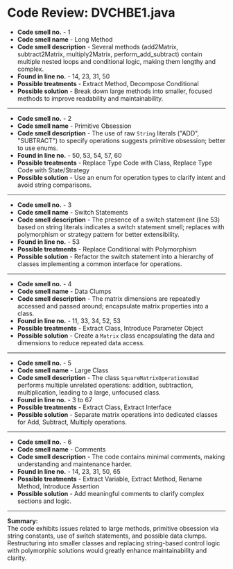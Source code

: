 # Code Review: DVCHBE1.java

- **Code smell no.** - 1
- **Code smell name** - Long Method
- **Code smell description** - Several methods (add2Matrix, subtract2Matrix, multiply2Matrix, perform_add_subtract) contain multiple nested loops and conditional logic, making them lengthy and complex.
- **Found in line no.** - 14, 23, 31, 50
- **Possible treatments** - Extract Method, Decompose Conditional
- **Possible solution** - Break down large methods into smaller, focused methods to improve readability and maintainability.

---

- **Code smell no.** - 2
- **Code smell name** - Primitive Obsession
- **Code smell description** - The use of raw `String` literals ("ADD", "SUBTRACT") to specify operations suggests primitive obsession; better to use enums.
- **Found in line no.** - 50, 53, 54, 57, 60
- **Possible treatments** - Replace Type Code with Class, Replace Type Code with State/Strategy
- **Possible solution** - Use an enum for operation types to clarify intent and avoid string comparisons.

---

- **Code smell no.** - 3
- **Code smell name** - Switch Statements
- **Code smell description** - The presence of a switch statement (line 53) based on string literals indicates a switch statement smell; replaces with polymorphism or strategy pattern for better extensibility.
- **Found in line no.** - 53
- **Possible treatments** - Replace Conditional with Polymorphism
- **Possible solution** - Refactor the switch statement into a hierarchy of classes implementing a common interface for operations.

---

- **Code smell no.** - 4
- **Code smell name** - Data Clumps
- **Code smell description** - The matrix dimensions are repeatedly accessed and passed around; encapsulate matrix properties into a class.
- **Found in line no.** - 11, 33, 34, 52, 53
- **Possible treatments** - Extract Class, Introduce Parameter Object
- **Possible solution** - Create a `Matrix` class encapsulating the data and dimensions to reduce repeated data access.

---

- **Code smell no.** - 5
- **Code smell name** - Large Class
- **Code smell description** - The class `SquareMatrixOperationsBad` performs multiple unrelated operations: addition, subtraction, multiplication, leading to a large, unfocused class.
- **Found in line no.** - 3 to 67
- **Possible treatments** - Extract Class, Extract Interface
- **Possible solution** - Separate matrix operations into dedicated classes for Add, Subtract, Multiply operations.

---

- **Code smell no.** - 6
- **Code smell name** - Comments
- **Code smell description** - The code contains minimal comments, making understanding and maintenance harder.
- **Found in line no.** - 14, 23, 31, 50, 65
- **Possible treatments** - Extract Variable, Extract Method, Rename Method, Introduce Assertion
- **Possible solution** - Add meaningful comments to clarify complex sections and logic.

---

**Summary:**  
The code exhibits issues related to large methods, primitive obsession via string constants, use of switch statements, and possible data clumps. Restructuring into smaller classes and replacing string-based control logic with polymorphic solutions would greatly enhance maintainability and clarity.